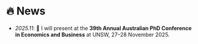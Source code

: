 # 🔥 News
- *2025.11*: 🎤 I will present at the **39th Annual Australian PhD Conference in Economics and Business** at UNSW, 27–28 November 2025.
